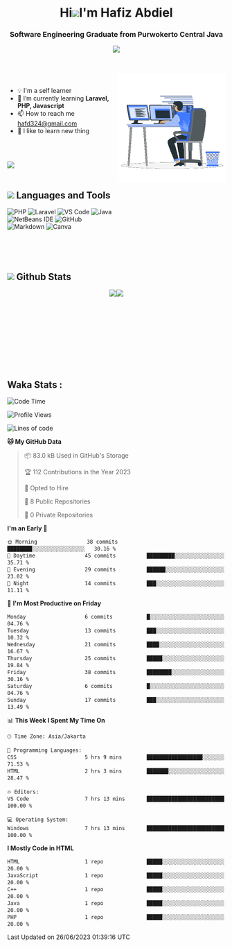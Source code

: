 
<h1 align="center"><b>Hi<img src="https://media.giphy.com/media/hvRJCLFzcasrR4ia7z/giphy.gif" width="35">I'm Hafiz Abdiel </b></h1>

<h3 align="center"> Software Engineering Graduate from Purwokerto Central Java  </h3>

<div align='center'>
	
![](https://komarev.com/ghpvc/?username=dlzcods&style=for-the-badge)
	
</div>
<br>

<picture> <img align="right" src="https://github.com/0xAbdulKhalid/0xAbdulKhalid/raw/main/assets/mdImages/Right_Side.gif" width = 250px></picture>

<br>

- 💡 I'm a self learner
- 🌱 I’m currently learning **Laravel, PHP, Javascript**
- 📫 How to reach me [hafd324@gmail.com](mailto:hafd324d@gmail.com)
- 📃 I like to learn new thing

<br><br>

<img src="https://user-images.githubusercontent.com/73097560/115834477-dbab4500-a447-11eb-908a-139a6edaec5c.gif"><br><br>

## <img src="https://media2.giphy.com/media/QssGEmpkyEOhBCb7e1/giphy.gif?cid=ecf05e47a0n3gi1bfqntqmob8g9aid1oyj2wr3ds3mg700bl&rid=giphy.gif" width ="25"><b> Languages and Tools</b>

![PHP](https://img.shields.io/badge/PHP%20-FFFFFF.svg?style=for-the-badge&logo=php&logoColor=blue)
![Laravel](https://img.shields.io/badge/laravel-FFFFFF.svg?style=for-the-badge&logo=laravel&logoColor=blue)
![VS Code](https://img.shields.io/badge/VS%20Code-FFFFFF.svg?style=for-the-badge&logo=visual-studio-code&logoColor=blue)
![Java](https://img.shields.io/badge/Java-FFFFFF.svg?style=for-the-badge&logo=java&logoColor=blue)
<br>
![NetBeans IDE](https://img.shields.io/badge/NetBeansIDE-FFFFFF.svg?style=for-the-badge&logo=apache-netbeans-ide&logoColor=blue)
![GitHub](https://img.shields.io/badge/github-FFFFFF.svg?style=for-the-badge&logo=github&logoColor=blue)
<br>
![Markdown](https://img.shields.io/badge/markdown-FFFFFF.svg?style=for-the-badge&logo=markdown&logoColor=blue)
![Canva](https://img.shields.io/badge/Canva-FFFFFF.svg?style=for-the-badge&logo=Canva&logoColor=blue)

<br>
<br>
<br>


## <img src="https://media.giphy.com/media/iY8CRBdQXODJSCERIr/giphy.gif" width="35"><b> Github Stats </b>

<div  style="display: flex; flex-wrap: wrap; justify-content: center;">
   <img height="160em" src="https://github-readme-stats.vercel.app/api?username=dlzcods&show_icons=true&theme=default" />
   <img height="160em" src="https://github-readme-stats.vercel.app/api/top-langs/?username=dlzcods&layout=compact" />
</div>



<br>

## Waka Stats :

<!--START_SECTION:waka-->
![Code Time](http://img.shields.io/badge/Code%20Time-66%20hrs%2012%20mins-blue)

![Profile Views](http://img.shields.io/badge/Profile%20Views-12-blue)

![Lines of code](https://img.shields.io/badge/From%20Hello%20World%20I%27ve%20Written-702.2%20thousand%20lines%20of%20code-blue)

**🐱 My GitHub Data** 

> 📦 83.0 kB Used in GitHub's Storage 
 > 
> 🏆 112 Contributions in the Year 2023
 > 
> 💼 Opted to Hire
 > 
> 📜 8 Public Repositories 
 > 
> 🔑 0 Private Repositories 
 > 
**I'm an Early 🐤** 

```text
🌞 Morning                38 commits          ████████░░░░░░░░░░░░░░░░░   30.16 % 
🌆 Daytime                45 commits          █████████░░░░░░░░░░░░░░░░   35.71 % 
🌃 Evening                29 commits          ██████░░░░░░░░░░░░░░░░░░░   23.02 % 
🌙 Night                  14 commits          ███░░░░░░░░░░░░░░░░░░░░░░   11.11 % 
```
📅 **I'm Most Productive on Friday** 

```text
Monday                   6 commits           █░░░░░░░░░░░░░░░░░░░░░░░░   04.76 % 
Tuesday                  13 commits          ███░░░░░░░░░░░░░░░░░░░░░░   10.32 % 
Wednesday                21 commits          ████░░░░░░░░░░░░░░░░░░░░░   16.67 % 
Thursday                 25 commits          █████░░░░░░░░░░░░░░░░░░░░   19.84 % 
Friday                   38 commits          ████████░░░░░░░░░░░░░░░░░   30.16 % 
Saturday                 6 commits           █░░░░░░░░░░░░░░░░░░░░░░░░   04.76 % 
Sunday                   17 commits          ███░░░░░░░░░░░░░░░░░░░░░░   13.49 % 
```


📊 **This Week I Spent My Time On** 

```text
🕑︎ Time Zone: Asia/Jakarta

💬 Programming Languages: 
CSS                      5 hrs 9 mins        ██████████████████░░░░░░░   71.53 % 
HTML                     2 hrs 3 mins        ███████░░░░░░░░░░░░░░░░░░   28.47 % 

🔥 Editors: 
VS Code                  7 hrs 13 mins       █████████████████████████   100.00 % 

💻 Operating System: 
Windows                  7 hrs 13 mins       █████████████████████████   100.00 % 
```

**I Mostly Code in HTML** 

```text
HTML                     1 repo              █████░░░░░░░░░░░░░░░░░░░░   20.00 % 
JavaScript               1 repo              █████░░░░░░░░░░░░░░░░░░░░   20.00 % 
C++                      1 repo              █████░░░░░░░░░░░░░░░░░░░░   20.00 % 
Java                     1 repo              █████░░░░░░░░░░░░░░░░░░░░   20.00 % 
PHP                      1 repo              █████░░░░░░░░░░░░░░░░░░░░   20.00 % 
```




 Last Updated on 26/06/2023 01:39:16 UTC
<!--END_SECTION:waka-->

<br>
<br>
